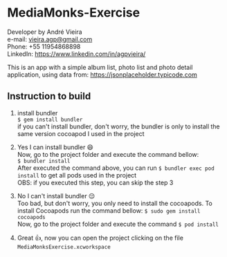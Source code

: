 # MediaMonks-Exercise

Developer by André Vieira   
e-mail: vieira.agp@gmail.com  
Phone: +55 11954868898  
LinkedIn: https://www.linkedin.com/in/agpvieira/  


This is an app with a simple album list, photo list and photo detail application, using data from: https://jsonplaceholder.typicode.com

## Instruction to build   

1. install bundler    
  `$ gem install bundler`   
  if you can't install bundler, don't worry, the bundler is only to install the same version cocoapod I used in the project 

2. Yes I can install bundler :smile:    
  Now, go to the project folder and execute the command bellow:   
  `$ bundler install`   
  After executed the command above, you can run `$ bundler exec pod install` to get all pods used in the project   
  OBS: if you executed this step, you can skip the step 3

3. No I can't install bundler :pensive:   
  Too bad, but don't worry, you only need to install the cocoapods. To install Cocoapods run the command bellow:
  `$ sudo gem install cocoapods`    
  Now, go to the project folder and execute the command `$ pod install`

4. Great :+1:, now you can open the project clicking on the file `MediaMonksExercise.xcworkspace` 
  
  
